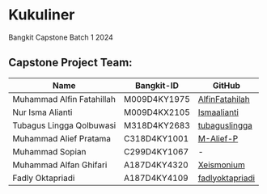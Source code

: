 # Kukuliner
Bangkit Capstone Batch 1 2024

## Capstone Project Team:

| Name | Bangkit-ID | GitHub |
|--------------------------------|------------|----------------|
| Muhammad Alfin Fatahillah | M009D4KY1975 | [AlfinFatahilah](https://github.com/AlfinFatahilah) |
| Nur Isma Alianti | M009D4KX2105 | [Ismaalianti](https://github.com/Ismaalianti) |
| Tubagus Lingga Qolbuwasi | M318D4KY2683 | [tubaguslingga](https://github.com/tubaguslingga) |
| Muhammad Alief Pratama | C318D4KY1001 | [M-Alief-P](https://github.com/M-Alief-P) |
| Muhammad Sopian | C299D4KY1067 | - |
| Muhammad Alfan Ghifari | A187D4KY4320 | [Xeismonium](https://github.com/Xeismonium) |
| Fadly Oktapriadi | A187D4KY4109 | [fadlyoktapriadi](https://github.com/fadlyoktapriadi) |
